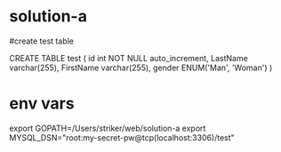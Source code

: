 # solution-a

#create test table

CREATE TABLE test
(
id int NOT NULL auto_increment,
LastName varchar(255),
FirstName varchar(255),
gender ENUM('Man', 'Woman')
)

# env vars
export GOPATH=/Users/striker/web/solution-a
export MYSQL_DSN="root:my-secret-pw@tcp(localhost:3306)/test"
